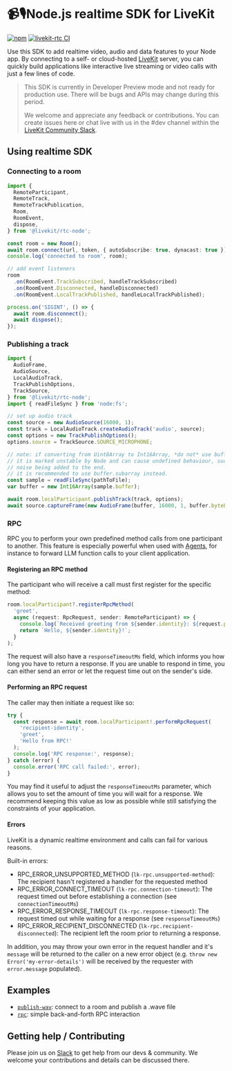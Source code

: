 <!--
SPDX-FileCopyrightText: 2024 LiveKit, Inc.

SPDX-License-Identifier: Apache-2.0
-->

# 📹🎙️Node.js realtime SDK for LiveKit

[![npm](https://img.shields.io/npm/v/%40livekit%2Frtc-node.svg)](https://npmjs.com/package/@livekit/rtc-node)
[![livekit-rtc CI](https://github.com/livekit/node-sdks/actions/workflows/rtc-node.yml/badge.svg?branch=main)](https://github.com/livekit/node-sdks/actions/workflows/rtc-node.yml)

Use this SDK to add realtime video, audio and data features to your Node app. By connecting to a self- or cloud-hosted <a href="https://livekit.io/">LiveKit</a> server, you can quickly build applications like interactive live streaming or video calls with just a few lines of code.


> This SDK is currently in Developer Preview mode and not ready for production use. There will be bugs and APIs may change during this period.
>
> We welcome and appreciate any feedback or contributions. You can create issues here or chat live with us in the #dev channel within the [LiveKit Community Slack](https://livekit.io/join-slack).


## Using realtime SDK

### Connecting to a room

```typescript
import {
  RemoteParticipant,
  RemoteTrack,
  RemoteTrackPublication,
  Room,
  RoomEvent,
  dispose,
} from '@livekit/rtc-node';

const room = new Room();
await room.connect(url, token, { autoSubscribe: true, dynacast: true });
console.log('connected to room', room);

// add event listeners
room
  .on(RoomEvent.TrackSubscribed, handleTrackSubscribed)
  .on(RoomEvent.Disconnected, handleDisconnected)
  .on(RoomEvent.LocalTrackPublished, handleLocalTrackPublished);

process.on('SIGINT', () => {
  await room.disconnect();
  await dispose();
});
```

### Publishing a track

```typescript
import {
  AudioFrame,
  AudioSource,
  LocalAudioTrack,
  TrackPublishOptions,
  TrackSource,
} from '@livekit/rtc-node';
import { readFileSync } from 'node:fs';

// set up audio track
const source = new AudioSource(16000, 1);
const track = LocalAudioTrack.createAudioTrack('audio', source);
const options = new TrackPublishOptions();
options.source = TrackSource.SOURCE_MICROPHONE;

// note: if converting from Uint8Array to Int16Array, *do not* use buffer.slice!
// it is marked unstable by Node and can cause undefined behaviour, such as massive chunks of
// noise being added to the end.
// it is recommended to use buffer.subarray instead.
const sample = readFileSync(pathToFile);
var buffer = new Int16Array(sample.buffer);

await room.localParticipant.publishTrack(track, options);
await source.captureFrame(new AudioFrame(buffer, 16000, 1, buffer.byteLength / 2));
```

### RPC

RPC you to perform your own predefined method calls from one participant to another. This feature is especially powerful when used with [Agents](https://docs.livekit.io/agents), for instance to forward LLM function calls to your client application.

#### Registering an RPC method

The participant who will receive a call must first register for the specific method:

```typescript
room.localParticipant?.registerRpcMethod(
  'greet',
  async (request: RpcRequest, sender: RemoteParticipant) => {
    console.log(`Received greeting from ${sender.identity}: ${request.payload}`);
    return `Hello, ${sender.identity}!`;
  }
);
```

The request will also have a `responseTimeoutMs` field, which informs you how long you have to return a response. If you are unable to respond in time, you can either send an error or let the request time out on the sender's side.

#### Performing an RPC request

The caller may then initiate a request like so:

```typescript
try {
  const response = await room.localParticipant!.performRpcRequest(
    'recipient-identity',
    'greet',
    'Hello from RPC!'
  );
  console.log('RPC response:', response);
} catch (error) {
  console.error('RPC call failed:', error);
}
```

You may find it useful to adjust the `responseTimeoutMs` parameter, which allows you to set the amount of time you will wait for a response. We recommend keeping this value as low as possible while still satisfying the constraints of your application.

#### Errors

LiveKit is a dynamic realtime environment and calls can fail for various reasons. 

Built-in errors:

- RPC_ERROR_UNSUPPORTED_METHOD (`lk-rpc.unsupported-method`): The recipient hasn't registered a handler for the requested method
- RPC_ERROR_CONNECT_TIMEOUT (`lk-rpc.connection-timeout`): The request timed out before establishing a connection (see `connectionTimeoutMs`)
- RPC_ERROR_RESPONSE_TIMEOUT (`lk-rpc.response-timeout`): The request timed out while waiting for a response (see `responseTimeoutMs`)
- RPC_ERROR_RECIPIENT_DISCONNECTED (`lk-rpc.recipient-disconnected`): The recipient left the room prior to returning a response.

In addition, you may throw your own error in the request handler and it's `message` will be returned to the caller on a new error object (e.g. `throw new Error('my-error-details')` will be received by the requester with `error.message` populated).

## Examples

- [`publish-wav`](https://github.com/livekit/node-sdks/tree/main/examples/publish-wav): connect to a room and publish a .wave file
- [ `rpc`](https://github.com/livekit/node-sdks/tree/main/examples/rpc): simple back-and-forth RPC interaction


## Getting help / Contributing

Please join us on [Slack](https://livekit.io/join-slack) to get help from our devs & community. We welcome your contributions and details can be discussed there.
